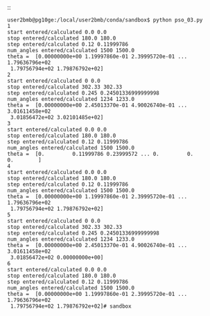 ::

    user2bmb@pg10ge:/local/user2bmb/conda/sandbox$ python pso_03.py 
    1
    start entered/calculated 0.0 0.0
    stop entered/calculated 180.0 180.0
    step entered/calculated 0.12 0.11999786
    num_angles entered/calculated 1500 1500.0
    theta =  [0.00000000e+00 1.19997860e-01 2.39995720e-01 ... 1.79636796e+02
     1.79756794e+02 1.79876792e+02]
    2
    start entered/calculated 0 0.0
    stop entered/calculated 302.33 302.33
    step entered/calculated 0.245 0.24501336999999998
    num_angles entered/calculated 1234 1233.0
    theta =  [0.00000000e+00 2.45013370e-01 4.90026740e-01 ... 3.01611458e+02
     3.01856472e+02 3.02101485e+02]
    3
    start entered/calculated 0.0 0.0
    stop entered/calculated 180.0 180.0
    step entered/calculated 0.12 0.11999786
    num_angles entered/calculated 1500 1500.0
    theta =  [0.         0.11999786 0.23999572 ... 0.         0.         0.        ]
    4
    start entered/calculated 0.0 0.0
    stop entered/calculated 180.0 180.0
    step entered/calculated 0.12 0.11999786
    num_angles entered/calculated 1500 1500.0
    theta =  [0.00000000e+00 1.19997860e-01 2.39995720e-01 ... 1.79636796e+02
     1.79756794e+02 1.79876792e+02]
    5
    start entered/calculated 0 0.0
    stop entered/calculated 302.33 302.33
    step entered/calculated 0.245 0.24501336999999998
    num_angles entered/calculated 1234 1233.0
    theta =  [0.00000000e+00 2.45013370e-01 4.90026740e-01 ... 3.01611458e+02
     3.01856472e+02 0.00000000e+00]
    6
    start entered/calculated 0.0 0.0
    stop entered/calculated 180.0 180.0
    step entered/calculated 0.12 0.11999786
    num_angles entered/calculated 1500 1500.0
    theta =  [0.00000000e+00 1.19997860e-01 2.39995720e-01 ... 1.79636796e+02
     1.79756794e+02 1.79876792e+02]# sandbox